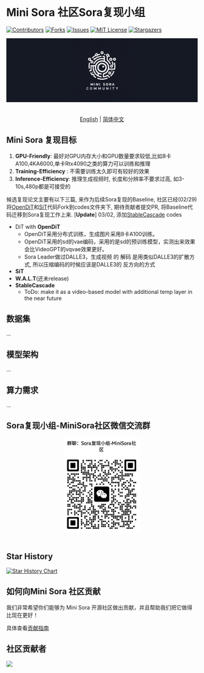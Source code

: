 # Mini Sora 社区Sora复现小组

<!-- PROJECT SHIELDS -->

[![Contributors][contributors-shield]][contributors-url]
[![Forks][forks-shield]][forks-url]
[![Issues][issues-shield]][issues-url]
[![MIT License][license-shield]][license-url]
[![Stargazers][stars-shield]][stars-url]
<br />

<!-- PROJECT LOGO -->
<div align="center">

<img src="../assets/logo.jpg" width="600"/>
  <div>&nbsp;</div>
  <div align="center">
  </div>
</div>

<div align="center">

[English](README.md) | [简体中文](https://github.com/mini-sora/minisora/blob/main/README_CN.md)  


</div>

## Mini Sora 复现目标

1. **GPU-Friendly**: 最好对GPU内存大小和GPU数量要求较低,比如8卡A100,4KA6000,单卡Rtx4090之类的算力可以训练和推理
2. **Training-Efficiency** : 不需要训练太久即可有较好的效果
3. **Inference-Efficiency**: 推理生成视频时, 长度和分辨率不要求过高, 如3-10s,480p都是可接受的

候选复现论文主要有以下三篇, 来作为后续Sora复现的Baseline, 社区已经(02/29)将[OpenDiT](https://github.com/NUS-HPC-AI-Lab/OpenDiT)和[SiT](https://github.com/willisma/SiT)代码Fork到codes文件夹下, 期待贡献者提交PR, 将Baseline代码迁移到Sora复现工作上来. [**Update**] 03/02, 添加[StableCascade](https://github.com/Stability-AI/StableCascade) codes

- DiT with **OpenDiT**
  - OpenDiT采用分布式训练，生成图片采用8卡A100训练。
  - OpenDiT采用的sd的vae编码，采用的是sd的预训练模型，实测出来效果会比VideoGPT的vqvae效果更好。
  - Sora Leader做过DALLE3，生成视频 的 解码 是用类似DALLE3的扩散方式, 所以压缩编码的时候应该是DALLE3的 反方向的方式
- **SiT**
- **W.A.L.T**(还未release)
- **StableCascade**
  - ToDo: make it as a video-based model with additional temp layer in the near future

## 数据集

...

## 模型架构

...

## 算力需求

...

<!-- 
**提交PR或者Issue后**, 可以申请加入MiniSora贡献者社群并申请加入 Sora 有关论文复现小组！

<div align="center">

<img src="assets/sora-reproduce.png" width="200"/>
  <div>&nbsp;</div>
  <div align="center">
  </div>
</div>
-->

## Sora复现小组-MiniSora社区微信交流群

<div align="center">

<img src="../assets/sora-reproduce.png" width="200"/>
  <div>&nbsp;</div>
  <div align="center">
  </div>
</div>

## Star History

[![Star History Chart](https://api.star-history.com/svg?repos=mini-sora/minisora&type=Date)](https://star-history.com/#mini-sora/minisora&Date)

## 如何向Mini Sora 社区贡献

我们非常希望你们能够为 Mini Sora 开源社区做出贡献，并且帮助我们把它做得比现在更好！

具体查看[贡献指南](../docs/CONTRIBUTING_CN.md)

## 社区贡献者

<!-- readme: collaborators,contributors -start -->

<!-- readme: collaborators,contributors -end -->

<a href="https://github.com/mini-sora/minisora/graphs/contributors">
  <img src="https://contrib.rocks/image?repo=mini-sora/minisora" />
</a>

[contributors-shield]: https://img.shields.io/github/contributors/mini-sora/minisora.svg?style=flat-square
[contributors-url]: https://github.com/mini-sora/minisora/graphs/contributors
[forks-shield]: https://img.shields.io/github/forks/mini-sora/minisora.svg?style=flat-square
[forks-url]: https://github.com/mini-sora/minisora/network/members
[stars-shield]: https://img.shields.io/github/stars/mini-sora/minisora.svg?style=flat-square
[stars-url]: https://github.com/mini-sora/minisora/stargazers
[issues-shield]: https://img.shields.io/github/issues/mini-sora/minisora.svg?style=flat-square
[issues-url]: https://img.shields.io/github/issues/mini-sora/minisora.svg
[license-shield]: https://img.shields.io/github/license/mini-sora/minisora.svg?style=flat-square
[license-url]: https://github.com/mini-sora/minisora/blob/main/LICENSE
